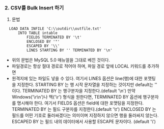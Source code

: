 


### 2. CSV를 Bulk Insert 하기

1. 문법
```   
  LOAD DATA INFILE 'C:\\outdir\\outfile.txt'
      INTO TABLE intable
          FIELDS TERMINATED BY '\t' 
          ENCLOSED BY '"' 
          ESCAPED BY '\\'
          LINES STARTING BY '' TERMINATED BY '\n'
```

- 위의 문법은 MySQL 5.0 매뉴얼을 그대로 베낀 것이다.
- 파일경로는 항상 절대 경로로 적어야 하며, 파일 경로 앞에 LOCAL 키워드를 추가하면
- 원격지에 있는 파일도 넣을 수 있다.
      여기서 LINES 옵션은 line(행)에 대한 포맷팅을 지정한다.
      STARTING BY 는 행 시작 문자열을 지정하는 것이지만 default는 '' 이다.
      TERMINATED BY 는 행구분자을 지정한다.(default '\n')
      만약 Windows('\r\n')나 맥('\r') 형식을 원한다면, TERMINATED BY 옵션에
     행구분자를 명시해야 한다.
      여기서 FIELDS 옵션은 field에 대한 포맷팅을 지정한다.
      TERMINATED BY 는 필드 구분자를 지정한다.(default '\t')
      ENCLOSED BY 는 필드를 어떤 기호로 둘러싸겠다는 의미이며 지정하지 않으면 행을
     둘러싸지 않는다.
      ESCAPED BY 는 필드 내의 데이터에서 사용할 ESCAPE 문자이다. (default '\\')
